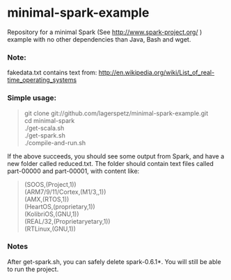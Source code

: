 minimal-spark-example
=====================
Repository for a minimal Spark (See http://www.spark-project.org/ ) example with no other dependencies than Java, Bash and wget.

### Note:
fakedata.txt contains text from: http://en.wikipedia.org/wiki/List_of_real-time_operating_systems

### Simple usage:

> git clone git://github.com/lagerspetz/minimal-spark-example.git  
> cd minimal-spark  
> ./get-scala.sh  
> ./get-spark.sh  
> ./compile-and-run.sh

If the above succeeds, you should see some output from Spark, and have a new folder called
reduced.txt. The folder should contain text files called part-00000 and part-00001, with content
like:

> (SOOS,(Project,1))  
> (ARM7/9/11/Cortex,(M1/3,,1))  
> (AMX,(RTOS,1))  
> (HeartOS,(proprietary,1))  
> (KolibriOS,(GNU,1))  
> (REAL/32,(Proprietaryetary,1))  
> (RTLinux,(GNU,1))

### Notes
After get-spark.sh, you can safely delete spark-0.6.1\*. You will still be able to run the project.


